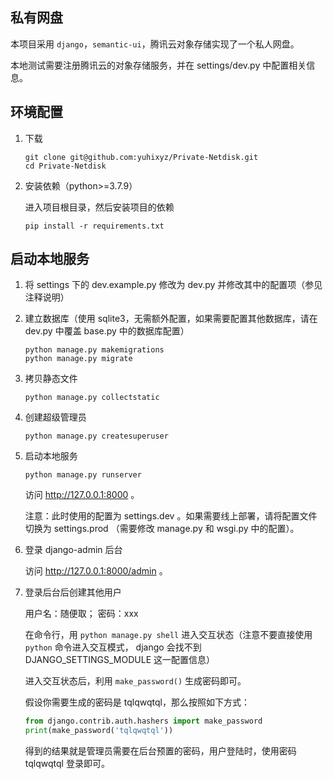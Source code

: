 ## 私有网盘
   
   本项目采用 `django`，`semantic-ui`，腾讯云对象存储实现了一个私人网盘。

   本地测试需要注册腾讯云的对象存储服务，并在 settings/dev.py 中配置相关信息。

## 环境配置

1. 下载

    ```
    git clone git@github.com:yuhixyz/Private-Netdisk.git
    cd Private-Netdisk
    ```

2. 安装依赖（python>=3.7.9）

    进入项目根目录，然后安装项目的依赖
    
    ```
    pip install -r requirements.txt
    ```

## 启动本地服务

1. 将 settings 下的 dev.example.py 修改为 dev.py 并修改其中的配置项（参见注释说明）

2. 建立数据库（使用 sqlite3，无需额外配置，如果需要配置其他数据库，请在 dev.py 中覆盖 base.py 中的数据库配置）
    
    ```
    python manage.py makemigrations
    python manage.py migrate
    ```

2. 拷贝静态文件
    
    ```
    python manage.py collectstatic
    ```

3. 创建超级管理员

    ```
    python manage.py createsuperuser
    ```

4. 启动本地服务

    ```
    python manage.py runserver
    ```

    访问 http://127.0.0.1:8000 。

    注意：此时使用的配置为 settings.dev 。如果需要线上部署，请将配置文件切换为 settings.prod （需要修改 manage.py 和 wsgi.py 中的配置）。

5. 登录 django-admin 后台
    
    访问 http://127.0.0.1:8000/admin 。

6. 登录后台后创建其他用户

    用户名：随便取； 密码：xxx

    在命令行，用 `python manage.py shell` 进入交互状态（注意不要直接使用 `python` 命令进入交互模式， django 会找不到 DJANGO_SETTINGS_MODULE 这一配置信息）

    进入交互状态后，利用 `make_password()` 生成密码即可。

    假设你需要生成的密码是 tqlqwqtql，那么按照如下方式：

    ```python
    from django.contrib.auth.hashers import make_password 
    print(make_password('tqlqwqtql'))
    ```

    得到的结果就是管理员需要在后台预置的密码，用户登陆时，使用密码 tqlqwqtql 登录即可。
